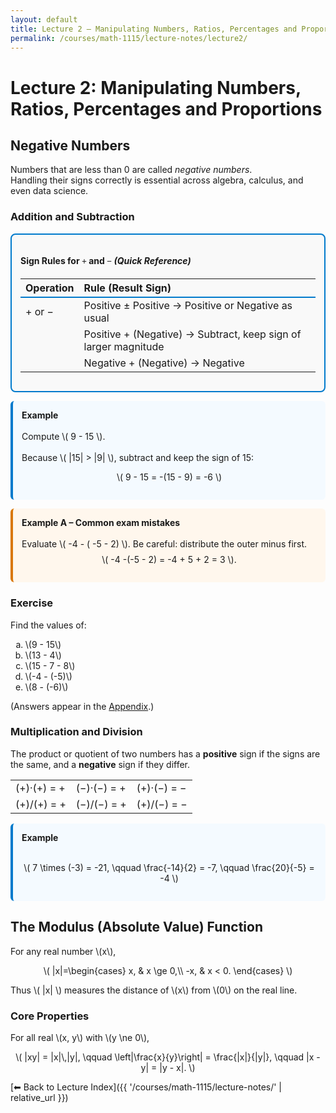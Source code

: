 ```yaml
---
layout: default
title: Lecture 2 — Manipulating Numbers, Ratios, Percentages and Proportions
permalink: /courses/math-1115/lecture-notes/lecture2/
---
```


# Lecture 2: Manipulating Numbers, Ratios, Percentages and Proportions



## Negative Numbers

Numbers that are less than 0 are called *negative numbers*.  
Handling their signs correctly is essential across algebra, calculus, and even data science.


<h3 id="addsub">Addition and Subtraction</h3>

<div style="border: 2px solid #007acc; border-radius: 8px; padding: 1em; background-color: #f9f9f9;">
  <h4>Sign Rules for <span style="font-family: KaTeX_Main;">+</span> and <span style="font-family: KaTeX_Main;">−</span> <em>(Quick Reference)</em></h4>
  <table style="width:100%; border-collapse: collapse;">
    <thead>
      <tr style="border-bottom: 2px solid #007acc;">
        <th align="left">Operation</th>
        <th align="left">Rule (Result Sign)</th>
      </tr>
    </thead>
    <tbody>
      <tr><td>+ or −</td><td>Positive ± Positive → Positive or Negative as usual</td></tr>
      <tr><td></td><td>Positive + (Negative) → Subtract, keep sign of larger magnitude</td></tr>
      <tr><td></td><td>Negative + (Negative) → Negative</td></tr>
    </tbody>
  </table>
</div>






<div style="border-left: 4px solid #007acc; background-color: #f4faff; padding: 1em; border-radius: 6px; margin: 1em 0;">
  <strong>Example</strong><br><br>
  Compute \( 9 - 15 \).<br><br>
  Because \( |15| > |9| \), subtract and keep the sign of 15:
  <p style="text-align:center;">\( 9 - 15 = -(15 - 9) = -6 \)</p>
</div>



<div style="border-left:4px solid #d97706; background:#fff7ed; padding:1em; border-radius:6px; margin:1em 0;">
  <strong>Example A – Common exam mistakes</strong><br><br>
  Evaluate \( -4 - ( -5 - 2) \). Be careful: distribute the outer minus first.
  <p style="text-align:center; margin-top:0.6em;">\( -4 -(-5 - 2) = -4 + 5 + 2 = 3 \).</p>
</div>















<h3 id="ex-neg1">Exercise</h3>
<p>Find the values of:</p>
<ol type="a">
  <li>\(9 - 15\)</li>
  <li>\(13 - 4\)</li>
  <li>\(15 - 7 - 8\)</li>
  <li>\(-4 - (-5)\)</li>
  <li>\(8 - (-6)\)</li>
</ol>
<span style="font-style: normal;">
  (Answers appear in the <a href="#answers">Appendix</a>.)
</span>






<h3 id="subsec-muldiv">Multiplication and Division</h3>
<p>
The product or quotient of two numbers has a <strong>positive</strong> sign if the signs are the same, and a <strong>negative</strong> sign if they differ.
</p>




<table>
  <tr><td>(+)&middot;(+) = +</td><td>(−)&middot;(−) = +</td><td>(+)&middot;(−) = −</td></tr>
  <tr><td>(+)/(+) = +</td><td>(−)/(−) = +</td><td>(+)/(−) = −</td></tr>
</table>



<div style="border-left:4px solid #007acc; background:#f4faff; padding:1em; border-radius:6px; margin:1em 0;">
  <strong>Example</strong><br><br>
  <p style="text-align:center;">
    \( 7 \times (-3) = -21, \qquad
    \frac{-14}{2} = -7, \qquad
    \frac{20}{-5} = -4 \)
  </p>
</div>



<h2 id="sec-modulus">The Modulus (Absolute Value) Function</h2>
<p>For any real number \(x\),</p>
<p style="text-align:center;">
  \(
  |x|=\begin{cases}
  x, & x \ge 0,\\
  -x, & x < 0.
  \end{cases}
  \)
</p>
<p>Thus \( |x| \) measures the distance of \(x\) from \(0\) on the real line.</p>


<h3>Core Properties</h3>
<p>For all real \(x, y\) with \(y \ne 0\),</p>
<p style="text-align:center;">
  \(
  |xy| = |x|\,|y|, \qquad
  \left|\frac{x}{y}\right| = \frac{|x|}{|y|}, \qquad
  |x - y| = |y - x|.
  \)
</p>



[⬅ Back to Lecture Index]({{ '/courses/math-1115/lecture-notes/' | relative_url }})
